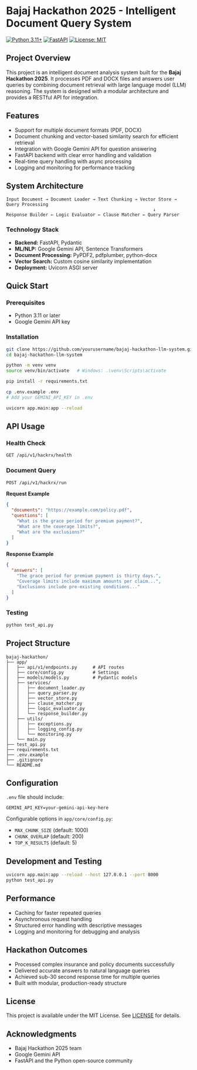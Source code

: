 # Bajaj Hackathon 2025 - Intelligent Document Query System

[![Python 3.11+](https://img.shields.io/badge/python-3.11+-blue.svg)](https://www.python.org/downloads/)
[![FastAPI](https://img.shields.io/badge/FastAPI-0.104+-green.svg)](https://fastapi.tiangolo.com/)
[![License: MIT](https://img.shields.io/badge/License-MIT-yellow.svg)](https://opensource.org/licenses/MIT)

## Project Overview

This project is an intelligent document analysis system built for the **Bajaj Hackathon 2025**. It processes PDF and DOCX files and answers user queries by combining document retrieval with large language model (LLM) reasoning. The system is designed with a modular architecture and provides a RESTful API for integration.

## Features

* Support for multiple document formats (PDF, DOCX)
* Document chunking and vector-based similarity search for efficient retrieval
* Integration with Google Gemini API for question answering
* FastAPI backend with clear error handling and validation
* Real-time query handling with async processing
* Logging and monitoring for performance tracking

## System Architecture

```
Input Document → Document Loader → Text Chunking → Vector Store → Query Processing
                                                        ↓
Response Builder ← Logic Evaluator ← Clause Matcher ← Query Parser
```

### Technology Stack

* **Backend:** FastAPI, Pydantic
* **ML/NLP:** Google Gemini API, Sentence Transformers
* **Document Processing:** PyPDF2, pdfplumber, python-docx
* **Vector Search:** Custom cosine similarity implementation
* **Deployment:** Uvicorn ASGI server

## Quick Start

### Prerequisites

* Python 3.11 or later
* Google Gemini API key

### Installation

```bash
git clone https://github.com/yourusername/bajaj-hackathon-llm-system.git
cd bajaj-hackathon-llm-system

python -m venv venv
source venv/bin/activate   # Windows: .\venv\Scripts\activate

pip install -r requirements.txt

cp .env.example .env
# Add your GEMINI_API_KEY in .env

uvicorn app.main:app --reload
```

## API Usage

### Health Check

```bash
GET /api/v1/hackrx/health
```

### Document Query

```bash
POST /api/v1/hackrx/run
```

**Request Example**

```json
{
  "documents": "https://example.com/policy.pdf",
  "questions": [
    "What is the grace period for premium payment?",
    "What are the coverage limits?",
    "What are the exclusions?"
  ]
}
```

**Response Example**

```json
{
  "answers": [
    "The grace period for premium payment is thirty days.",
    "Coverage limits include maximum amounts per claim...",
    "Exclusions include pre-existing conditions..."
  ]
}
```

### Testing

```bash
python test_api.py
```

## Project Structure

```
bajaj-hackathon/
├── app/
│   ├── api/v1/endpoints.py      # API routes
│   ├── core/config.py           # Settings
│   ├── models/models.py         # Pydantic models
│   ├── services/
│   │   ├── document_loader.py
│   │   ├── query_parser.py
│   │   ├── vector_store.py
│   │   ├── clause_matcher.py
│   │   ├── logic_evaluator.py
│   │   └── response_builder.py
│   ├── utils/
│   │   ├── exceptions.py
│   │   ├── logging_config.py
│   │   └── monitoring.py
│   └── main.py
├── test_api.py
├── requirements.txt
├── .env.example
├── .gitignore
└── README.md
```

## Configuration

`.env` file should include:

```env
GEMINI_API_KEY=your-gemini-api-key-here
```

Configurable options in `app/core/config.py`:

* `MAX_CHUNK_SIZE` (default: 1000)
* `CHUNK_OVERLAP` (default: 200)
* `TOP_K_RESULTS` (default: 5)

## Development and Testing

```bash
uvicorn app.main:app --reload --host 127.0.0.1 --port 8000
python test_api.py
```

## Performance

* Caching for faster repeated queries
* Asynchronous request handling
* Structured error handling with descriptive messages
* Logging and monitoring for debugging and analysis

## Hackathon Outcomes

* Processed complex insurance and policy documents successfully
* Delivered accurate answers to natural language queries
* Achieved sub-30 second response time for multiple queries
* Built with modular, production-ready structure

## License

This project is available under the MIT License. See [LICENSE](LICENSE) for details.

## Acknowledgments

* Bajaj Hackathon 2025 team
* Google Gemini API
* FastAPI and the Python open-source community
